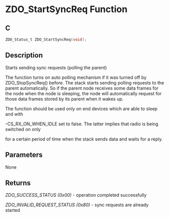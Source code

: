 # ZDO_StartSyncReq Function

## C

```c
ZDO_Status_t ZDO_StartSyncReq(void);
```

## Description

 Starts sending sync requests (polling the parent)

The function turns on auto polling mechanism if it was turned off by ZDO_StopSyncReq()
before. The stack starts sending polling requests to the parent automatically. So if the
parent node receives some data frames for the node when the node is sleeping,
the node will automatically request for those data frames stored by its parent when it wakes up.

The function should be used only on end devices which are able to sleep and with

-CS_RX_ON_WHEN_IDLE set to false. The latter implies that radio is being switched on only

for a certain period of time when the stack sends data and waits for a reply.

## Parameters

 None 

## Returns

*ZDO_SUCCESS_STATUS (0x00)* - operation completed successfully

*ZDO_INVALID_REQUEST_STATUS (0x80)* - sync requests are already started
 


